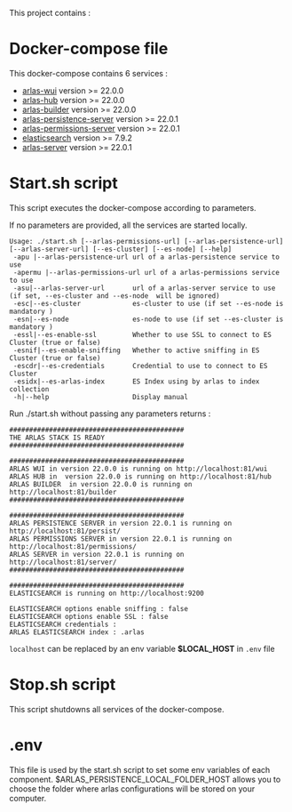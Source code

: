 This project contains :

# Docker-compose file
This docker-compose contains 6 services :
- [arlas-wui](https://github.com/gisaia/ARLAS-wui) version >= 22.0.0
- [arlas-hub](https://github.com/gisaia/ARLAS-wui-hub) version >= 22.0.0
- [arlas-builder](https://github.com/gisaia/ARLAS-wui-builder) version >= 22.0.0
- [arlas-persistence-server](https://github.com/gisaia/ARLAS-persistence) version >= 22.0.1
- [arlas-permissions-server](https://github.com/gisaia/ARLAS-permissions) version >= 22.0.1
- [elasticsearch](https://github.com/elastic/elasticsearch) version >= 7.9.2
- [arlas-server](https://github.com/gisaia/ARLAS-server) version >= 22.0.1

# Start.sh script
This script executes the docker-compose according to parameters.

If no parameters are provided, all the services are started locally.

````
Usage: ./start.sh [--arlas-permissions-url] [--arlas-persistence-url] [--arlas-server-url] [--es-cluster] [--es-node] [--help]
 -apu |--arlas-persistence-url url of a arlas-persistence service to use
 -apermu |--arlas-permissions-url url of a arlas-permissions service to use
 -asu|--arlas-server-url       url of a arlas-server service to use (if set, --es-cluster and --es-node  will be ignored)
 -esc|--es-cluster             es-cluster to use (if set --es-node is mandatory )
 -esn|--es-node                es-node to use (if set --es-cluster is mandatory ) 
 -essl|--es-enable-ssl         Whether to use SSL to connect to ES Cluster (true or false)
 -esnif|--es-enable-sniffing   Whether to active sniffing in ES Cluster (true or false)
 -escdr|--es-credentials       Credential to use to connect to ES Cluster
 -esidx|--es-arlas-index       ES Index using by arlas to index collection
 -h|--help                     Display manual 
 ````

Run ./start.sh without passing any parameters returns :

````
############################################
THE ARLAS STACK IS READY
############################################
                                            
############################################
ARLAS WUI in version 22.0.0 is running on http://localhost:81/wui
ARLAS HUB in  version 22.0.0 is running on http://localhost:81/hub
ARLAS BUILDER  in version 22.0.0 is running on http://localhost:81/builder
############################################
                                            
############################################
ARLAS PERSISTENCE SERVER in version 22.0.1 is running on http://localhost:81/persist/
ARLAS PERMISSIONS SERVER in version 22.0.1 is running on http://localhost:81/permissions/
ARLAS SERVER in version 22.0.1 is running on http://localhost:81/server/
############################################
                                            
############################################
ELASTICSEARCH is running on http://localhost:9200

ELASTICSEARCH options enable sniffing : false
ELASTICSEARCH options enable SSL : false
ELASTICSEARCH credentials :
ARLAS ELASTICSEARCH index : .arlas
````
```localhost``` can be replaced by an env variable __$LOCAL_HOST__ in `.env` file

# Stop.sh script
This script shutdowns all services of the docker-compose.

# .env
This file is used by the start.sh script to set some env variables of each component.
$ARLAS_PERSISTENCE_LOCAL_FOLDER_HOST allows you to choose the folder where arlas configurations will be stored on your computer.
